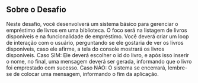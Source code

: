 ## Sobre o Desafio
Neste desafio, você desenvolverá um sistema básico para gerenciar o empréstimo de livros em uma biblioteca. O foco será na listagem de livros disponíveis e na funcionalidade de empréstimo.
Você deverá criar um loop de interação com o usuário, perguntando se ele gostaria de ver os livros disponíveis, caso ele afirme, a tela do console mostrará os livros disponíveis. 
Caso SIM: Ele deverá escolher o id do livro, e após isso inserir o nome, no final, uma mensagem deverá ser gerada, informando que o livro foi emprestado com sucesso. 
Caso NÃO: O sistema se encerrará, lembre-se de colocar uma mensagem, informando o fim da aplicação.
